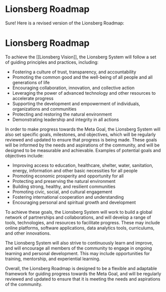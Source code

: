 # Lionsberg Roadmap

Sure! Here is a revised version of the Lionsberg Roadmap:

# Lionsberg Roadmap

To achieve the [[Lionsberg Vision]], the Lionsberg System will follow a set of guiding principles and practices, including:

-   Fostering a culture of trust, transparency, and accountability
-   Promoting the common good and the well-being of all people and all generations of life
-   Encouraging collaboration, innovation, and collective action
-   Leveraging the power of advanced technology and other resources to accelerate progress
-   Supporting the development and empowerment of individuals, organizations and communities
-   Protecting and restoring the natural environment
-   Demonstrating leadership and integrity in all actions

In order to make progress towards the Meta Goal, the Lionsberg System will also set specific goals, milestones, and objectives, which will be regularly reviewed and updated to ensure that progress is being made. These goals will be informed by the needs and aspirations of the community, and will be designed to be measurable and achievable. Examples of potential goals and objectives include:

-   Improving access to education, healthcare, shelter, water, sanitation, energy, information and other basic necessities for all people  
-   Promoting economic prosperity and opportunity for all
-   Protecting and preserving the natural environment  
-   Building strong, healthy, and resilient communities  
-   Promoting civic, social, and cultural engagement  
-   Fostering international cooperation and understanding  
-   Encouraging personal and spiritual growth and development  

To achieve these goals, the Lionsberg System will work to build a global network of partnerships and collaborations, and will develop a range of tools, technologies, and resources to facilitate progress. These may include online platforms, software applications, data analytics tools, curriculums, and other innovations.  

The Lionsberg System will also strive to continuously learn and improve, and will encourage all members of the community to engage in ongoing learning and personal development. This may include opportunities for training, mentorship, and experiential learning.  

Overall, the Lionsberg Roadmap is designed to be a flexible and adaptable framework for guiding progress towards the Meta Goal, and will be regularly reviewed and updated to ensure that it is meeting the needs and aspirations of the community.  